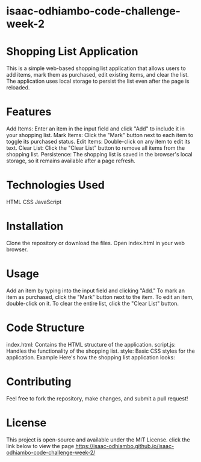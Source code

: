 # isaac-odhiambo-code-challenge-week-2

# Shopping List Application
This is a simple web-based shopping list application that allows users to add items, mark them as purchased, edit existing items, and clear the list. The application uses local storage to persist the list even after the page is reloaded.

# Features
Add Items: Enter an item in the input field and click "Add" to include it in your shopping list.
Mark Items: Click the "Mark" button next to each item to toggle its purchased status.
Edit Items: Double-click on any item to edit its text.
Clear List: Click the "Clear List" button to remove all items from the shopping list.
Persistence: The shopping list is saved in the browser's local storage, so it remains available after a page refresh.
# Technologies Used
HTML
CSS
JavaScript
# Installation
Clone the repository or download the files.
Open index.html in your web browser.
# Usage
Add an item by typing into the input field and clicking "Add."
To mark an item as purchased, click the "Mark" button next to the item.
To edit an item, double-click on it.
To clear the entire list, click the "Clear List" button.
# Code Structure
index.html: Contains the HTML structure of the application.
script.js: Handles the functionality of the shopping list.
style: Basic CSS styles for the application.
Example
Here's how the shopping list application looks:

# Contributing
Feel free to fork the repository, make changes, and submit a pull request!

# License
This project is open-source and available under the MIT License.
click the link below to view the page
 https://isaac-odhiambo.github.io/isaac-odhiambo-code-challenge-week-2/

